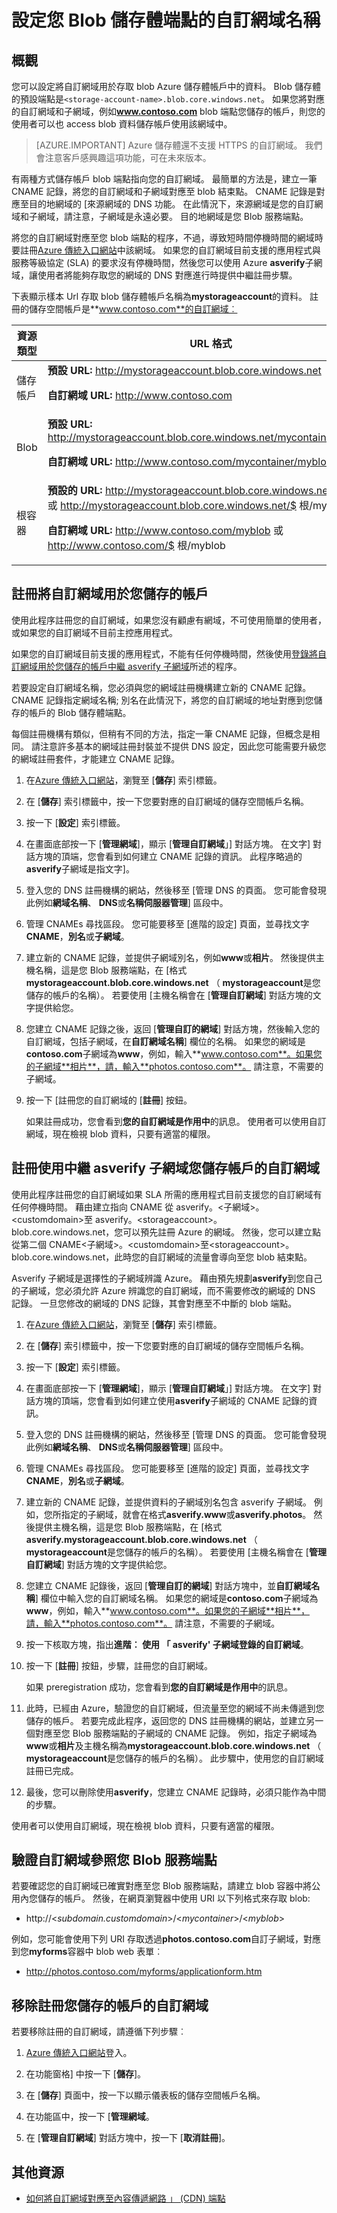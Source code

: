 <properties
    pageTitle="設定將網域名稱用於您 Blob 儲存體端點 |Microsoft Azure"
    description="瞭解如何將自訂使用者網域對應至 Azure 儲存體帳戶 Azure 傳統入口網站中的 Blob 儲存體端點。"
    services="storage"
    documentationCenter=""
    authors="tamram"
    manager="carmonm"
    editor="tysonn"/>

<tags
    ms.service="storage"
    ms.workload="storage"
    ms.tgt_pltfrm="na"
    ms.devlang="na"
    ms.topic="article"
    ms.date="10/18/2016"
    ms.author="tamram"/>


# <a name="configure-a-custom-domain-name-for-your-blob-storage-endpoint"></a>設定您 Blob 儲存體端點的自訂網域名稱

## <a name="overview"></a>概觀

您可以設定將自訂網域用於存取 blob Azure 儲存體帳戶中的資料。 Blob 儲存體的預設端點是`<storage-account-name>.blob.core.windows.net`。 如果您將對應的自訂網域和子網域，例如**www.contoso.com** blob 端點您儲存的帳戶，則您的使用者可以也 access blob 資料儲存帳戶使用該網域中。

>[AZURE.IMPORTANT] Azure 儲存體還不支援 HTTPS 的自訂網域。 我們會注意客戶感興趣這項功能，可在未來版本。

有兩種方式儲存帳戶 blob 端點指向您的自訂網域。 最簡單的方法是，建立一筆 CNAME 記錄，將您的自訂網域和子網域對應至 blob 結束點。 CNAME 記錄是對應至目的地網域的 [來源網域的 DNS 功能。 在此情況下，來源網域是您的自訂網域和子網域，請注意，子網域是永遠必要。 目的地網域是您 Blob 服務端點。

將您的自訂網域對應至您 blob 端點的程序，不過，導致短時間停機時間的網域時要註冊[Azure 傳統入口網站](https://manage.windowsazure.com)中該網域。 如果您的自訂網域目前支援的應用程式與服務等級協定 (SLA) 的要求沒有停機時間，然後您可以使用 Azure **asverify**子網域，讓使用者將能夠存取您的網域的 DNS 對應進行時提供中繼註冊步驟。

下表顯示樣本 Url 存取 blob 儲存體帳戶名稱為**mystorageaccount**的資料。 註冊的儲存空間帳戶是**www.contoso.com**的自訂網域︰

資源類型|URL 格式
---|---
儲存帳戶|**預設 URL:** http://mystorageaccount.blob.core.windows.net<p>**自訂網域 URL:** http://www.contoso.com</td>
Blob|**預設 URL:** http://mystorageaccount.blob.core.windows.net/mycontainer/myblob<p>**自訂網域 URL:** http://www.contoso.com/mycontainer/myblob
根容器|**預設的 URL:** http://mystorageaccount.blob.core.windows.net/myblob 或 http://mystorageaccount.blob.core.windows.net/$ 根/myblob<p>**自訂網域 URL:** http://www.contoso.com/myblob 或 http://www.contoso.com/$ 根/myblob

## <a name="register-a-custom-domain-for-your-storage-account"></a>註冊將自訂網域用於您儲存的帳戶

使用此程序註冊您的自訂網域，如果您沒有顧慮有網域，不可使用簡單的使用者，或如果您的自訂網域不目前主控應用程式。

如果您的自訂網域目前支援的應用程式，不能有任何停機時間，然後使用<a href="#register-a-custom-domain-for-your-storage-account-using-the-intermediary-asverify-subdomain">登錄將自訂網域用於您儲存的帳戶中繼 asverify 子網域</a>所述的程序。

若要設定自訂網域名稱，您必須與您的網域註冊機構建立新的 CNAME 記錄。 CNAME 記錄指定網域名稱; 別名在此情況下，將您的自訂網域的地址對應到您儲存的帳戶的 Blob 儲存體端點。

每個註冊機構有類似，但稍有不同的方法，指定一筆 CNAME 記錄，但概念是相同。 請注意許多基本的網域註冊封裝並不提供 DNS 設定，因此您可能需要升級您的網域註冊套件，才能建立 CNAME 記錄。

1.  在[Azure 傳統入口網站](https://manage.windowsazure.com)，瀏覽至 [**儲存**] 索引標籤。

2.  在 [**儲存**] 索引標籤中，按一下您要對應的自訂網域的儲存空間帳戶名稱。

3.  按一下 [**設定**] 索引標籤。

4.  在畫面底部按一下 [**管理網域**]，顯示 [**管理自訂網域**」] 對話方塊。 在文字] 對話方塊的頂端，您會看到如何建立 CNAME 記錄的資訊。 此程序略過的**asverify**子網域是指文字]。

5.  登入您的 DNS 註冊機構的網站，然後移至 [管理 DNS 的頁面。 您可能會發現此例如**網域名稱**、 **DNS**或**名稱伺服器管理**] 區段中。

6.  管理 CNAMEs 尋找區段。 您可能要移至 [進階的設定] 頁面，並尋找文字**CNAME**，**別名**或**子網域**。

7.  建立新的 CNAME 記錄，並提供子網域別名，例如**www**或**相片**。 然後提供主機名稱，這是您 Blob 服務端點，在 [格式**mystorageaccount.blob.core.windows.net** （ **mystorageaccount**是您儲存的帳戶的名稱）。 若要使用 [主機名稱會在 [**管理自訂網域**] 對話方塊的文字提供給您。

8.  您建立 CNAME 記錄之後，返回 [**管理自訂的網域**] 對話方塊，然後輸入您的自訂網域，包括子網域，在**自訂網域名稱**] 欄位的名稱。 如果您的網域是**contoso.com**子網域為**www**，例如，輸入**www.contoso.com**。如果您的子網域**相片**，請，輸入**photos.contoso.com**。 請注意，不需要的子網域。

9. 按一下 [註冊您的自訂網域的 [**註冊**] 按鈕。

    如果註冊成功，您會看到**您的自訂網域是作用中**的訊息。 使用者可以使用自訂網域，現在檢視 blob 資料，只要有適當的權限。

## <a name="register-a-custom-domain-for-your-storage-account-using-the-intermediary-asverify-subdomain"></a>註冊使用中繼 asverify 子網域您儲存帳戶的自訂網域

使用此程序註冊您的自訂網域如果 SLA 所需的應用程式目前支援您的自訂網域有任何停機時間。 藉由建立指向 CNAME 從 asverify。&lt;子網域&gt;。&lt;customdomain&gt;至 asverify。&lt;storageaccount&gt;。 blob.core.windows.net，您可以預先註冊 Azure 的網域。 然後，您可以建立點從第二個 CNAME&lt;子網域&gt;。&lt;customdomain&gt;至&lt;storageaccount&gt;。 blob.core.windows.net，此時您的自訂網域的流量會導向至您 blob 結束點。

Asverify 子網域是選擇性的子網域辨識 Azure。 藉由預先規劃**asverify**到您自己的子網域，您必須允許 Azure 辨識您的自訂網域，而不需要修改的網域的 DNS 記錄。 一旦您修改的網域的 DNS 記錄，其會對應至不中斷的 blob 端點。

1.  在[Azure 傳統入口網站](https://manage.windowsazure.com)，瀏覽至 [**儲存**] 索引標籤。

2.  在 [**儲存**] 索引標籤中，按一下您要對應的自訂網域的儲存空間帳戶名稱。

3.  按一下 [**設定**] 索引標籤。

4.  在畫面底部按一下 [**管理網域**]，顯示 [**管理自訂網域**」] 對話方塊。 在文字] 對話方塊的頂端，您會看到如何建立使用**asverify**子網域的 CNAME 記錄的資訊。

5.  登入您的 DNS 註冊機構的網站，然後移至 [管理 DNS 的頁面。 您可能會發現此例如**網域名稱**、 **DNS**或**名稱伺服器管理**] 區段中。

6.  管理 CNAMEs 尋找區段。 您可能要移至 [進階的設定] 頁面，並尋找文字**CNAME**，**別名**或**子網域**。

7.  建立新的 CNAME 記錄，並提供資料的子網域別名包含 asverify 子網域。 例如，您所指定的子網域，就會在格式**asverify.www**或**asverify.photos**。 然後提供主機名稱，這是您 Blob 服務端點，在 [格式**asverify.mystorageaccount.blob.core.windows.net** （ **mystorageaccount**是您儲存的帳戶的名稱）。 若要使用 [主機名稱會在 [**管理自訂網域**] 對話方塊的文字提供給您。

8.  您建立 CNAME 記錄後，返回 [**管理自訂的網域**] 對話方塊中，並**自訂網域名稱**] 欄位中輸入您的自訂網域名稱。 如果您的網域是**contoso.com**子網域為**www**，例如，輸入**www.contoso.com**。如果您的子網域**相片**，請，輸入**photos.contoso.com**。 請注意，不需要的子網域。

9.  按一下核取方塊，指出**進階︰ 使用 「 asverify' 子網域登錄的自訂網域**。

10. 按一下 [**註冊**] 按鈕，步驟，註冊您的自訂網域。

    如果 preregistration 成功，您會看到**您的自訂網域是作用中**的訊息。

11. 此時，已經由 Azure，驗證您的自訂網域，但流量至您的網域不尚未傳遞到您儲存的帳戶。 若要完成此程序，返回您的 DNS 註冊機構的網站，並建立另一個對應至您 Blob 服務端點的子網域的 CNAME 記錄。 例如，指定子網域為**www**或**相片**及主機名稱為**mystorageaccount.blob.core.windows.net** （ **mystorageaccount**是您儲存的帳戶的名稱）。 此步驟中，使用您的自訂網域註冊已完成。

12. 最後，您可以刪除使用**asverify**，您建立 CNAME 記錄時，必須只能作為中間的步驟。

使用者可以使用自訂網域，現在檢視 blob 資料，只要有適當的權限。

## <a name="verify-that-the-custom-domain-references-your-blob-service-endpoint"></a>驗證自訂網域參照您 Blob 服務端點

若要確認您的自訂網域已確實對應至您 Blob 服務端點，請建立 blob 容器中將公用內您儲存的帳戶。 然後，在網頁瀏覽器中使用 URI 以下列格式來存取 blob:

-   http://<*subdomain.customdomain*>/<*mycontainer*>/<*myblob*>

例如，您可能會使用下列 URI 存取透過**photos.contoso.com**自訂子網域，對應到您**myforms**容器中 blob web 表單︰

-   http://photos.contoso.com/myforms/applicationform.htm

## <a name="unregister-a-custom-domain-from-your-storage-account"></a>移除註冊您儲存的帳戶的自訂網域

若要移除註冊的自訂網域，請遵循下列步驟︰ 

1. [Azure 傳統入口網站](https://manage.windowsazure.com)登入。 

2. 在功能窗格] 中按一下 [**儲存**]。 

3. 在 [**儲存**] 頁面中，按一下以顯示儀表板的儲存空間帳戶名稱。 

5. 在功能區中，按一下 [**管理網域**。 

6. 在 [**管理自訂網域**] 對話方塊中，按一下 [**取消註冊**]。 


## <a name="additional-resources"></a>其他資源

-   [如何將自訂網域對應至內容傳遞網路 」 (CDN) 端點](../cdn/cdn-map-content-to-custom-domain.md)
